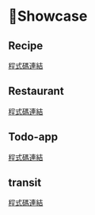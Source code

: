 # Showcase
## Recipe
[程式碼連結](https://github.com/etrex/kamiflex/blob/master/example/show_cases/recipe.rb)
## Restaurant
[程式碼連結](https://github.com/etrex/kamiflex/blob/master/example/show_cases/restaurant.rb)
## Todo-app
[程式碼連結](https://github.com/etrex/kamiflex/blob/master/example/show_cases/todo-app.rb)
## transit
[程式碼連結](https://github.com/etrex/kamiflex/blob/master/example/show_cases/transit.rb)